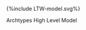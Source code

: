 <figure>
{%include LTW-model.svg%}
<p id="fX.X.X.X-X" class="figureTitle">Archtypes High Level Model</p>
</figure>
<br clear="all">
